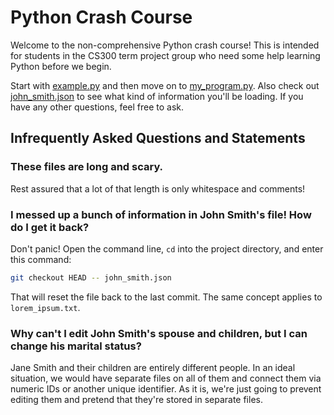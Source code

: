 # Python Crash Course
Welcome to the non-comprehensive Python crash course! This is intended for students in the CS300 term project group who need some help learning Python before we begin.

Start with [example.py](example.py) and then move on to [my_program.py](my_program.py). Also check out [john_smith.json](john_smith.json) to see what kind of information you'll be loading. If you have any other questions, feel free to ask.

## Infrequently Asked Questions and Statements
### These files are long and scary.
Rest assured that a lot of that length is only whitespace and comments!

### I messed up a bunch of information in John Smith's file! How do I get it back?
Don't panic! Open the command line, `cd` into the project directory, and enter this command:
```bash
git checkout HEAD -- john_smith.json
```
That will reset the file back to the last commit. The same concept applies to `lorem_ipsum.txt`.

### Why can't I edit John Smith's spouse and children, but I can change his marital status?
Jane Smith and their children are entirely different people. In an ideal situation, we would have separate files on all of them and connect them via numeric IDs or another unique identifier. As it is, we're just going to prevent editing them and pretend that they're stored in separate files.
